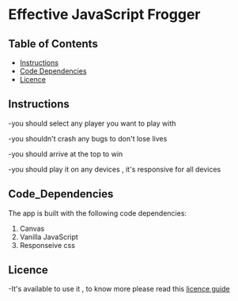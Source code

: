 # Effective JavaScript Frogger

## Table of Contents

* [Instructions](#instructions)
* [Code Dependencies](#code_dependencies)
* [Licence](#licence)

## Instructions

-you should select any player you want to play with

-you shouldn't crash any bugs to don't lose lives

-you should arrive at the top to win

-you should play it on any devices , it's responsive for all devices

## Code_Dependencies

The app is built with the following code dependencies:

1. Canvas
1. Vanilla JavaScript
1. Responseive css

## Licence

-It's available to use it , to know more please read this [licence guide](https://choosealicense.com/licenses/mit/)
